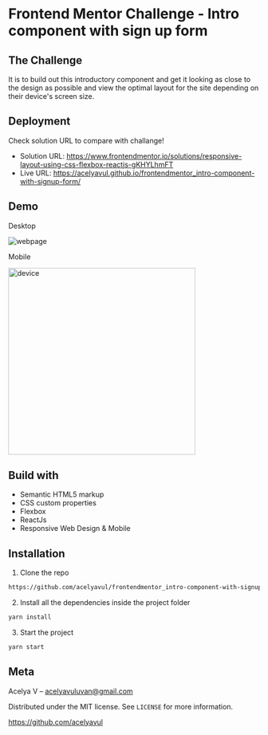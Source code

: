 # Frontend Mentor Challenge - Intro component with sign up form

## The Challenge

It is to build out this introductory component and get it looking as close to the design as possible and view the optimal layout for the site depending on their device's screen size.

## Deployment

Check solution URL to compare with challange!

- Solution URL: https://www.frontendmentor.io/solutions/responsive-layout-using-css-flexbox-reactjs-gKHYLhmFT
- Live URL: https://acelyavul.github.io/frontendmentor_intro-component-with-signup-form/

## Demo

Desktop

![webpage](https://user-images.githubusercontent.com/88436030/132941997-2a0c4acd-6074-4825-a523-71ff5ccc6a94.png)

Mobile

<img src="https://user-images.githubusercontent.com/88436030/132945529-ecb800ba-cda5-4311-853d-5a954429b82b.PNG" alt="device" style="width:375px"/>

## Build with

- Semantic HTML5 markup
- CSS custom properties
- Flexbox
- ReactJs
- Responsive Web Design & Mobile 

## Installation


1. Clone the repo

```sh
https://github.com/acelyavul/frontendmentor_intro-component-with-signup-form.git
```

2. Install all the dependencies inside the project folder

```sh
yarn install
```

3. Start the project

```sh
yarn start
```

## Meta

Acelya V – acelyavuluvan@gmail.com

Distributed under the MIT license. See `LICENSE` for more information.

https://github.com/acelyavul
